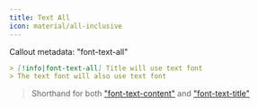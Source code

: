 ```yaml
---
title: Text All
icon: material/all-inclusive
---
```


Callout metadata: "font-text-all"

```md
> [!info|font-text-all] Title will use text font
> The text font will also use text font
```

> Shorthand for both ["font-text-content"](../content-styling/page-16.md)
> and ["font-text-title"](../title-styling/page-32.md)


